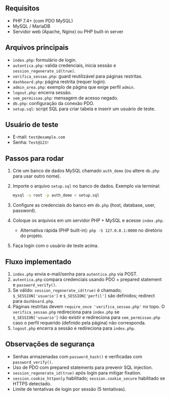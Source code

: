 ## Requisitos

- PHP 7.4+ (com PDO MySQL)
- MySQL / MariaDB
- Servidor web (Apache, Nginx) ou PHP built-in server

## Arquivos principais

- `index.php`: formulário de login.
- `autentica.php`: valida credenciais, inicia sessão e `session_regenerate_id(true)`.
- `verifica_sessao.php`: guard reutilizável para páginas restritas.
- `dashboard.php`: página restrita (requer login).
- `admin_area.php`: exemplo de página que exige perfil `admin`.
- `logout.php`: encerra sessão.
- `sem_permissao.php`: mensagem de acesso negado.
- `db.php`: configuração da conexão PDO.
- `setup.sql`: script SQL para criar tabela e inserir um usuário de teste.

## Usuário de teste

- E-mail:   `test@example.com`
- Senha:    `Test@123!`

## Passos para rodar

1. Crie um banco de dados MySQL chamado `auth_demo` (ou altere `db.php` para usar outro nome).
2. Importe o arquivo `setup.sql` no banco de dados. Exemplo via terminal:
   ```bash
   mysql -u root -p auth_demo < setup.sql
   ```

3. Configure as credenciais do banco em `db.php` (host, database, user, password).
4. Coloque os arquivos em um servidor PHP + MySQL e acesse `index.php`.
   - Alternativa rápida (PHP built-in): `php -S 127.0.0.1:8000` no diretório do projeto.
5. Faça login com o usuário de teste acima.

## Fluxo implementado

1. `index.php` envia e-mail/senha para `autentica.php` via POST.
2. `autentica.php` compara credenciais usando PDO + prepared statement e `password_verify()`.
3. Se válido: `session_regenerate_id(true)` é chamado; `$_SESSION['usuario']` e `$_SESSION['perfil']` são definidos; redirect para `dashboard.php`.
4. Páginas restritas devem `require_once 'verifica_sessao.php'` no topo. O `verifica_sessao.php` redireciona para `index.php` se `$_SESSION['usuario']` não existir e redireciona para `sem_permissao.php` caso o perfil requerido (definido pela página) não corresponda.
5. `logout.php` encerra a sessão e redireciona para `index.php`.

## Observações de segurança

- Senhas armazenadas com `password_hash()` e verificadas com `password_verify()`.
- Uso de PDO com prepared statements para prevenir SQL injection.
- `session_regenerate_id(true)` após login para mitigar fixation.
- `session.cookie_httponly` habilitado; `session.cookie_secure` habilitado se HTTPS detectado.
- Limite de tentativas de login por sessão (5 tentativas).
